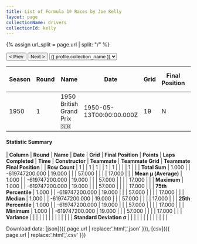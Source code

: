 ```yaml
---
title: List of Formula 1® Races by Joe Kelly
layout: page
collectionName: drivers
collectionId: kelly
---
```


{% assign url_split = page.url | split: "/" %}
<div id="collection-navigation">
<button onclick="selector.options[selector.selectedIndex-1].value && (window.location = selector.options[selector.selectedIndex-1].value);">&lt; Prev</button>
<button onclick="selector.options[selector.selectedIndex+1].value && (window.location = selector.options[selector.selectedIndex+1].value);">Next &gt;</button>
<select id="selector" onchange="this.options[this.selectedIndex].value && (window.location = this.options[this.selectedIndex].value);">
  {% for collectionId in site.data[page.collectionName].refs %}
    {% if collectionId == page.collectionId %}
      {% assign selected = "selected" %}
    {% else %}
      {% assign selected = "" %}
    {% endif %}
    {% assign profile = site.data[page.collectionName][collectionId].profile %}
    <option value="/f1/{{ page.collectionName }}/{{ collectionId }}/{{ url_split[4] }}" {{ selected }}>{{ profile.collection_name }}</option>
  {% endfor %}
</select>
</div>

| Season | Round | Name | Date | Grid | Final Position | Points | Laps Completed | Time | Constructor | Teammate | Teammate Grid | Teammate Final Position |
|--|--|--|--|--|--|--|--|--|--|--|--|--|
| 1950 | 1 | 1950 British Grand Prix 🇬🇧 | 1950-05-13T00:00:00.000Z | 19 | N | 0.0 | 57 |   | Alta 🇬🇧 | [Geoff Crossley 🇬🇧](/f1/drivers/crossley) | 17 | R |

#### Statistic Summary

| **Column** | **Round** | **Name** | **Date** | **Grid** | **Final Position** | **Points** | **Laps Completed** | **Time** | **Constructor** | **Teammate** | **Teammate Grid** | **Teammate Final Position** |
| **Row Count** | 1 |  | 1 | 1 |  | 1 | 1 |  |  |  | 1 |  |
| **Total Sum** | 1.000 |  | -619747200.000 | 19.000 |  |  | 57.000 |  |  |  | 17.000 |  |
| **Mean μ (Average)** | 1.000 |  | -619747200.000 | 19.000 |  |  | 57.000 |  |  |  | 17.000 |  |
| **Maximum** | 1.000 |  | -619747200.000 | 19.000 |  |  | 57.000 |  |  |  | 17.000 |  |
| **75th Percentile** | 1.000 |  | -619747200.000 | 19.000 |  |  | 57.000 |  |  |  | 17.000 |  |
| **Median** | 1.000 |  | -619747200.000 | 19.000 |  |  | 57.000 |  |  |  | 17.000 |  |
| **25th Percentile** | 1.000 |  | -619747200.000 | 19.000 |  |  | 57.000 |  |  |  | 17.000 |  |
| **Minimum** | 1.000 |  | -619747200.000 | 19.000 |  |  | 57.000 |  |  |  | 17.000 |  |
| **Variance** |  |  |  |  |  |  |  |  |  |  |  |  |
| **Standard Deviation σ** |  |  |  |  |  |  |  |  |  |  |  |  |

Download data: [json]({{ page.url | replace:'.html','.json' }}), [csv]({{ page.url | replace:'.html','.csv' }})
